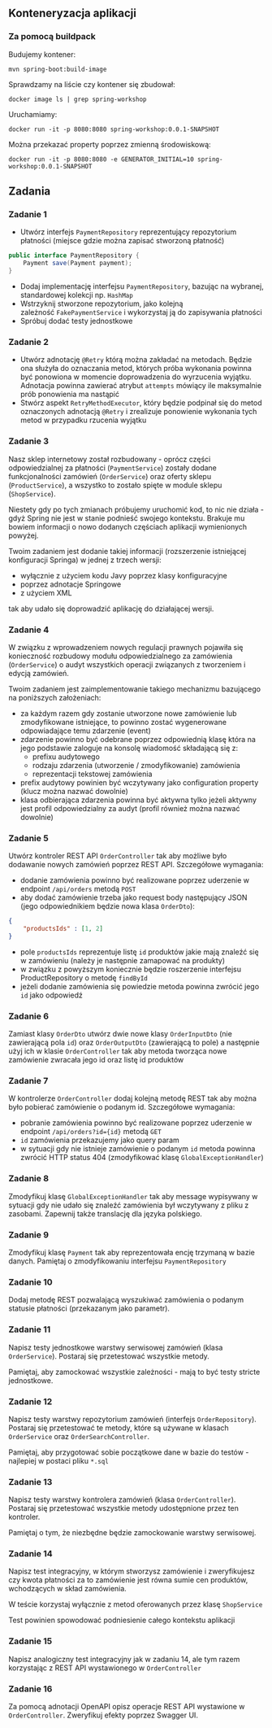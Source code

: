 ## Konteneryzacja aplikacji

### Za pomocą buildpack

Budujemy kontener:

`mvn spring-boot:build-image`

Sprawdzamy na liście czy kontener się zbudował:

`docker image ls | grep spring-workshop`

Uruchamiamy:

`docker run -it -p 8080:8080 spring-workshop:0.0.1-SNAPSHOT`

Można przekazać property poprzez zmienną środowiskową:

`docker run -it -p 8080:8080 -e GENERATOR_INITIAL=10 spring-workshop:0.0.1-SNAPSHOT`

## Zadania

### Zadanie 1

- Utwórz interfejs `PaymentRepository` reprezentujący repozytorium płatności (miejsce gdzie można zapisać stworzoną płatność)

```java
public interface PaymentRepository {
    Payment save(Payment payment);
}
```

- Dodaj implementację interfejsu `PaymentRepository`, bazując na wybranej, standardowej kolekcji np. `HashMap`
- Wstrzyknij stworzone repozytorium, jako kolejną zależność `FakePaymentService` i wykorzystaj ją do zapisywania płatności
- Spróbuj dodać testy jednostkowe

### Zadanie 2

- Utwórz adnotację `@Retry` którą można zakładać na metodach. Będzie ona służyła do oznaczania metod, których próba wykonania powinna być ponowiona w momencie doprowadzenia do wyrzucenia wyjątku. Adnotacja powinna zawierać atrybut `attempts` mówiący ile maksymalnie prób ponowienia ma nastąpić
- Stwórz aspekt `RetryMethodExecutor`, który będzie podpinał się do metod oznaczonych adnotacją `@Retry` i zrealizuje ponowienie wykonania tych metod w przypadku rzucenia wyjątku

### Zadanie 3

Nasz sklep internetowy został rozbudowany - oprócz części odpowiedzialnej za płatności (`PaymentService`) zostały dodane funkcjonalności zamówień (`OrderService`) oraz oferty sklepu (`ProductService`), a wszystko to zostało spięte w module sklepu (`ShopService`).

Niestety gdy po tych zmianach próbujemy uruchomić kod, to nic nie działa - gdyż Spring nie jest w stanie podnieść swojego kontekstu. Brakuje mu bowiem informacji o nowo dodanych częściach aplikacji wymienionych powyżej.

Twoim zadaniem jest dodanie takiej informacji (rozszerzenie istniejącej konfiguracji Springa) w jednej z trzech wersji:

- wyłącznie z użyciem kodu Javy poprzez klasy konfiguracyjne
- poprzez adnotacje Springowe
- z użyciem XML

tak aby udało się doprowadzić aplikację do działającej wersji.

### Zadanie 4

W związku z wprowadzeniem nowych regulacji prawnych pojawiła się konieczność rozbudowy modułu odpowiedzialnego za zamówienia (`OrderService`) o audyt wszystkich operacji związanych z tworzeniem i edycją zamówień.

Twoim zadaniem jest zaimplementowanie takiego mechanizmu bazującego na poniższych założeniach:

- za każdym razem gdy zostanie utworzone nowe zamówienie lub zmodyfikowane istniejące, to powinno zostać wygenerowane odpowiadające temu zdarzenie (event)
- zdarzenie powinno być odebrane poprzez odpowiednią klasę która na jego podstawie zaloguje na konsolę wiadomość składającą się z:
  - prefixu audytowego
  - rodzaju zdarzenia (utworzenie / zmodyfikowanie) zamówienia
  - reprezentacji tekstowej zamówienia
- prefix audytowy powinien być wczytywany jako configuration property (klucz można nazwać dowolnie)
- klasa odbierająca zdarzenia powinna być aktywna tylko jeżeli aktywny jest profil odpowiedzialny za audyt (profil również można nazwać dowolnie)

### Zadanie 5

Utwórz kontroler REST API `OrderController` tak aby możliwe było dodawanie nowych zamówień poprzez REST API. 
Szczegółowe wymagania:

- dodanie zamówienia powinno być realizowane poprzez uderzenie w endpoint `/api/orders` metodą `POST`
- aby dodać zamówienie trzeba jako request body następujący JSON (jego odpowiednikiem będzie nowa klasa `OrderDto`):

```json
{
    "productsIds" : [1, 2]
}
```

- pole `productsIds` reprezentuje listę `id` produktów jakie mają znaleźć się w zamówieniu (należy je następnie zamapować na produkty)
- w związku z powyższym koniecznie będzie roszerzenie interfejsu ProductRepository o metodę `findById`
- jeżeli dodanie zamówienia się powiedzie metoda powinna zwrócić jego `id` jako odpowiedź

### Zadanie 6

Zamiast klasy `OrderDto` utwórz dwie nowe klasy `OrderInputDto` (nie zawierającą pola `id`) oraz `OrderOutputDto` (zawierającą to pole) a następnie użyj ich w klasie `OrderController` tak aby metoda tworząca nowe zamówienie zwracała jego id oraz listę id produktów

### Zadanie 7

W kontrolerze `OrderController` dodaj kolejną metodę REST tak aby można było pobierać zamówienie o podanym id.
Szczegółowe wymagania:

- pobranie zamówienia powinno być realizowane poprzez uderzenie w endpoint `/api/orders?id={id}` metodą `GET`
- `id` zamówienia przekazujemy jako query param
- w sytuacji gdy nie istnieje zamówienie o podanym `id` metoda powinna zwrócić HTTP status 404 (zmodyfikować klasę `GlobalExceptionHandler`)

### Zadanie 8

Zmodyfikuj klasę `GlobalExceptionHandler` tak aby message wypisywany w sytuacji gdy nie udało się znaleźć zamówienia był wczytywany z pliku z zasobami. 
Zapewnij także translację dla języka polskiego.

### Zadanie 9

Zmodyfikuj klasę `Payment` tak aby reprezentowała encję trzymaną w bazie danych. Pamiętaj o zmodyfikowaniu interfejsu `PaymentRepository`

### Zadanie 10

Dodaj metodę REST pozwalającą wyszukiwać zamówienia o podanym statusie płatności (przekazanym jako parametr).

### Zadanie 11

Napisz testy jednostkowe warstwy serwisowej zamówień (klasa `OrderService`). 
Postaraj się przetestować wszystkie metody.

Pamiętaj, aby zamockować wszystkie zależności - mają to być testy stricte jednostkowe.

### Zadanie 12

Napisz testy warstwy repozytorium zamówień (interfejs `OrderRepository`). 
Postaraj się przetestować te metody, które są używane w klasach `OrderService` oraz `OrderSearchController`.

Pamiętaj, aby przygotować sobie początkowe dane w bazie do testów - najlepiej w postaci pliku `*.sql`

### Zadanie 13

Napisz testy warstwy kontrolera zamówień (klasa `OrderController`).
Postaraj się przetestować wszystkie metody udostępnione przez ten kontroler.

Pamiętaj o tym, że niezbędne będzie zamockowanie warstwy serwisowej.

### Zadanie 14

Napisz test integracyjny, w którym stworzysz zamówienie i zweryfikujesz czy kwota płatności za to zamówienie jest równa sumie cen produktów, wchodzących w skład zamówienia.  

W teście korzystaj wyłącznie z metod oferowanych przez klasę `ShopService`

Test powinien spowodować podniesienie całego kontekstu aplikacji

### Zadanie 15

Napisz analogiczny test integracyjny jak w zadaniu 14, ale tym razem korzystając z REST API wystawionego w `OrderController`

### Zadanie 16

Za pomocą adnotacji OpenAPI opisz operacje REST API wystawione w `OrderController`. Zweryfikuj efekty poprzez Swagger UI.